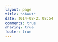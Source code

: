 ```yaml
---
layout: page
title: "about"
date: 2014-08-21 08:54
comments: true
sharing: true
footer: true
---
```


